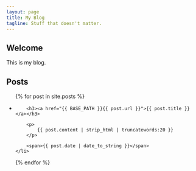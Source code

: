 ```yaml
---
layout: page
title: My Blog
tagline: Stuff that doesn't matter.
---
```



## Welcome

This is my blog.
    
## Posts

<ul class="posts">
  {% for post in site.posts %}
    <li>

    	<h3><a href="{{ BASE_PATH }}{{ post.url }}">{{ post.title }}</a></h3>

    	<p>
    		{{ post.content | strip_html | truncatewords:20 }}
    	</p>

    	<span>{{ post.date | date_to_string }}</span>
    </li>
  {% endfor %}
</ul>



